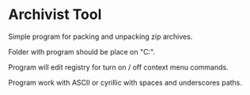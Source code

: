 # Archivist Tool
Simple program for packing and unpacking zip archives.

Folder with program should be place on "C:".

Program will edit registry for turn on / off context menu commands.

Program work with ASCII or cyrillic with spaces and underscores paths.